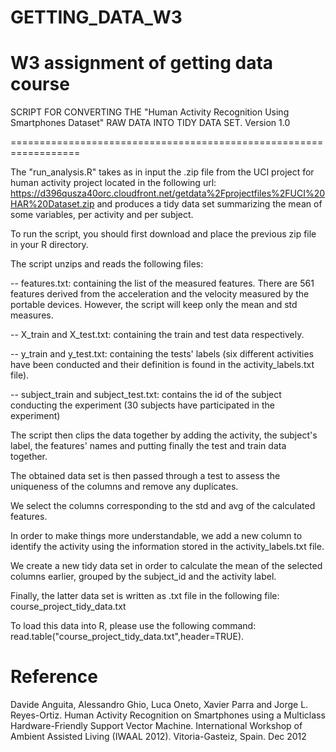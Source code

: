 # GETTING_DATA_W3
W3 assignment of getting data course
==================================================================
SCRIPT FOR CONVERTING THE "Human Activity Recognition Using Smartphones Dataset" RAW DATA
INTO TIDY DATA SET. 
Version 1.0

==================================================================

The "run_analysis.R" takes as in input the .zip file from the UCI project for human activity project located in the following url: https://d396qusza40orc.cloudfront.net/getdata%2Fprojectfiles%2FUCI%20HAR%20Dataset.zip and produces a tidy data set summarizing the mean of some variables, per activity and per subject. 

To run the script, you should first download and place the previous zip file in your R directory. 

The script unzips and reads the following files:

-- features.txt: containing the list of the measured features. There are 561 features derived from the acceleration and the velocity measured by the portable devices. However, the script will keep only the mean and std measures.

-- X_train and X_test.txt: containing the train and test data respectively. 

-- y_train and y_test.txt: containing the tests' labels (six different activities have been conducted and their definition is found in the activity_labels.txt file). 

-- subject_train and subject_test.txt: contains the id of the subject conducting the experiment (30 subjects have participated in the experiment)


The script then clips the data together by adding the activity, the subject's label, the features' names and putting finally the test and train data together. 

The obtained data set is then passed through a test to assess the uniqueness of the columns and remove any duplicates. 

We select the columns corresponding to the std and avg of the calculated features. 

In order to make things more understandable, we add a new column to identify the activity using the information stored in the activity_labels.txt file. 

We create a new tidy data set in order to calculate the mean of the selected columns earlier, grouped by the subject_id and the activity label. 

Finally, the latter data set is written as .txt file in the following file: course_project_tidy_data.txt

To load this data into R, please use the following command: read.table("course_project_tidy_data.txt",header=TRUE). 




Reference
========

Davide Anguita, Alessandro Ghio, Luca Oneto, Xavier Parra and Jorge L. Reyes-Ortiz. Human Activity Recognition on Smartphones using a Multiclass Hardware-Friendly Support Vector Machine. International Workshop of Ambient Assisted Living (IWAAL 2012). Vitoria-Gasteiz, Spain. Dec 2012
